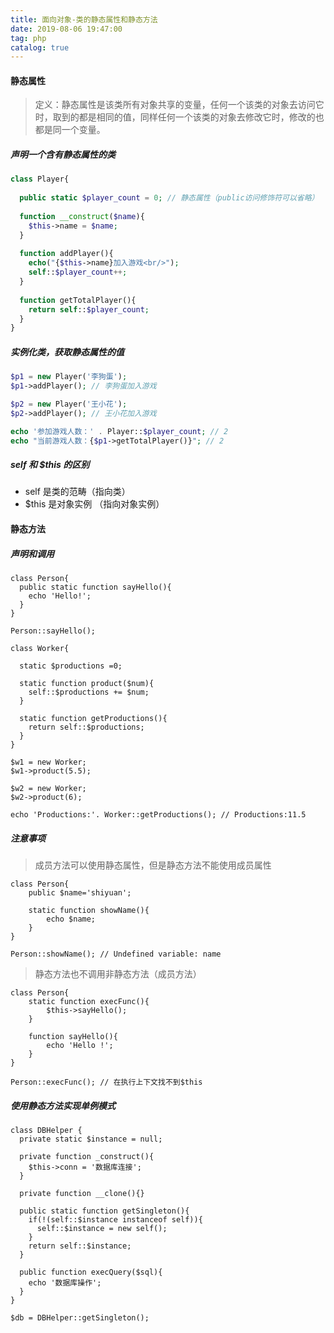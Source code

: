 ```yaml
---
title: 面向对象-类的静态属性和静态方法
date: 2019-08-06 19:47:00
tag: php
catalog: true
---
```


####  静态属性

> 定义：静态属性是该类所有对象共享的变量，任何一个该类的对象去访问它时，取到的都是相同的值，同样任何一个该类的对象去修改它时，修改的也都是同一个变量。

##### 声明一个含有静态属性的类

```php
class Player{
    
  public static $player_count = 0; // 静态属性（public访问修饰符可以省略）
    
  function __construct($name){
    $this->name = $name;
  }
    
  function addPlayer(){
    echo("{$this->name}加入游戏<br/>");
    self::$player_count++;
  }
    
  function getTotalPlayer(){
    return self::$player_count;
  }
}
```

##### 实例化类，获取静态属性的值

```php
$p1 = new Player('李狗蛋');
$p1->addPlayer(); // 李狗蛋加入游戏

$p2 = new Player('王小花');
$p2->addPlayer(); // 王小花加入游戏 

echo '参加游戏人数：' . Player::$player_count; // 2 
echo "当前游戏人数：{$p1->getTotalPlayer()}"; // 2
```

 ##### self 和 $this 的区别

- self 是类的范畴（指向类）
- $this 是对象实例 （指向对象实例）

#### 静态方法

##### 声明和调用

```
class Person{
  public static function sayHello(){
    echo 'Hello!';
  }
}

Person::sayHello();
```

```
class Worker{

  static $productions =0;

  static function product($num){
    self::$productions += $num;
  }
  
  static function getProductions(){
    return self::$productions;
  }
}

$w1 = new Worker;
$w1->product(5.5);

$w2 = new Worker;
$w2->product(6);

echo 'Productions:'. Worker::getProductions(); // Productions:11.5
```

##### 注意事项

>  成员方法可以使用静态属性，但是静态方法不能使用成员属性

```
class Person{
    public $name='shiyuan';
    
    static function showName(){
        echo $name;
    }
}

Person::showName(); // Undefined variable: name
```

> 静态方法也不调用非静态方法（成员方法）

```
class Person{
	static function execFunc(){
        $this->sayHello();
	}

    function sayHello(){
        echo 'Hello !';
    }
}

Person::execFunc(); // 在执行上下文找不到$this
```



##### 使用静态方法实现单例模式

```
class DBHelper {
  private static $instance = null;

  private function _construct(){
    $this->conn = '数据库连接';
  }

  private function __clone(){}

  public static function getSingleton(){
    if(!(self::$instance instanceof self)){
      self::$instance = new self();
    }
    return self::$instance;
  }

  public function execQuery($sql){
    echo '数据库操作';
  }
}

$db = DBHelper::getSingleton();
```

